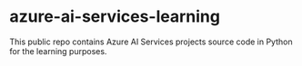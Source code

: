 # azure-ai-services-learning
This public repo contains Azure AI Services projects source code in Python for the learning purposes.
